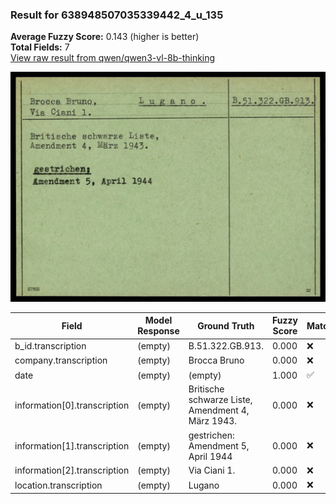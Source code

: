 ### Result for 638948507035339442_4_u_135
**Average Fuzzy Score:** 0.143 (higher is better)<br>
**Total Fields:** 7<br>
[View raw result from qwen/qwen3-vl-8b-thinking](https://github.com/RISE-UNIBAS/humanities_data_benchmark/blob/main/results/2025-10-24/T0332/request_T0332_638948507035339442_4_u_135.json)

<img src="https://github.com/RISE-UNIBAS/humanities_data_benchmark/blob/main/benchmarks/blacklist/images/638948507035339442_4_u_135.jpg?raw=true" alt="638948507035339442_4_u_135" width="600px">

| Field | Model Response | Ground Truth | Fuzzy Score | Match |
|-------|----------------|--------------|-------------|-------|
| b_id.transcription | (empty) | B.51.322.GB.913. | 0.000 | ❌ |
| company.transcription | (empty) | Brocca Bruno | 0.000 | ❌ |
| date | (empty) | (empty) | 1.000 | ✅ |
| information[0].transcription | (empty) | Britische schwarze Liste,<br>Amendment 4, März 1943. | 0.000 | ❌ |
| information[1].transcription | (empty) | gestrichen:<br>Amendment 5, April 1944 | 0.000 | ❌ |
| information[2].transcription | (empty) | Via Ciani 1. | 0.000 | ❌ |
| location.transcription | (empty) | Lugano | 0.000 | ❌ |
